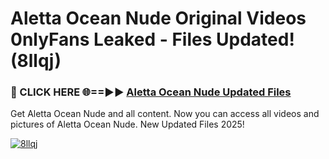 # Aletta Ocean Nude Original Videos 0nlyFans Leaked - Files Updated! (8llqj)

<h3>🔴 CLICK HERE 🌐==►► <a href="https://tinyurl.com/52m3yx9h" rel="nofollow">Aletta Ocean Nude Updated Files</a></h3>

Get Aletta Ocean Nude and all content. Now you can access all videos and pictures of Aletta Ocean Nude. New Updated Files 2025!

[![8llqj](https://i.imgur.com/TnHtlc8.gif)](https://tinyurl.com/52m3yx9h)
